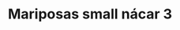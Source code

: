 ---
title: Mariposas small nácar 3
date: 
draft: false

# descripcion
description : Aros colgantes pasantes en plata 925 y nácar

materials: Plata 925

color: 

dimensions: largo total 2.6cm ancho 1,4cm

code: 01-01-0807

type: "Aros"

categories: []

price: $9.270,00

price_eftvo: $7.880,00

# Images
# first image will be shown in the product page
images:
  # - image: "images/path_to_image"
  # La ubicacion de las imagenes es imagenes/Aros/Aros.Colgantes/01-01-0807-mariposas-small-nacar-3
  - image: "./images/aros/colgantes/01-01-0807-mariposas-small-nacar-3_a.jpg"
  - image: "./images/aros/colgantes/01-01-0807-mariposas-small-nacar-3_b.jpg"
---